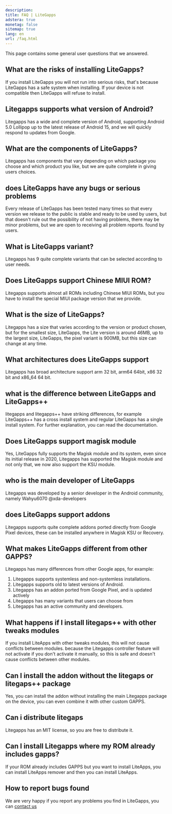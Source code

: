 ```yaml
---
description:
title: FAQ | LiteGapps
adstera: true
monetag: false
sitemap: true
lang: en
url: /faq.html
---
```




This page contains some general user questions that we answered.


## What are the risks of installing LiteGapps?

If you install LiteGapps you will not run into serious risks, that's because LiteGapps has a safe system when installing. If your device is not compatible then LiteGapps will refuse to install.

## Litegapps supports what version of Android?

Litegapps has a wide and complete version of Android, supporting Android 5.0 Lollipop up to the latest release of Android 15, and we will quickly respond to updates from Google.

## What are the components of LiteGapps?

Litegapps has components that vary depending on which package you choose and which product you like, but we are quite complete in giving users choices.

## does LiteGapps have any bugs or serious problems

Every release of LiteGapps has been tested many times so that every version we release to the public is stable and ready to be used by users, but that doesn't rule out the possibility of not having problems, there may be minor problems, but we are open to receiving all problem reports.  found by users.

## What is LiteGapps variant?

Litegapps has 9 quite complete variants that can be selected according to user needs.

## Does LiteGapps support Chinese MIUI ROM?

Litegapps supports almost all ROMs including Chinese MIUI ROMs, but you have to install the special MIUI package version that we provide.

## What is the size of LiteGapps?

Litegapps has a size that varies according to the version or product chosen, but for the smallest size, LiteGapps, the Lite version is around 46MB, up to the largest size, LiteGapps, the pixel variant is 900MB, but this size can change at any time.

## What architectures does LiteGapps support

Litegapps has broad architecture support arm 32 bit, arm64 64bit, x86 32 bit and x86_64 64 bit.


## what is the difference between LiteGapps and LiteGapps++

litegapps and litegapps++ have striking differences, for example LiteGapps++ has a cross install system and regular LiteGapps has a single install system. For further explanation, you can read the documentation.

## Does LiteGapps support magisk module

Yes, LiteGapps fully supports the Magisk module and its system, even since its initial release in 2020, Litegapps has supported the Magisk module and not only that, we now also support the KSU module.

## who is the main developer of LiteGapps

Litegapps was developed by a senior developer in the Android community, namely Wahyu6070 @xda-developers

## does LiteGapps support addons

Litegapps supports quite complete addons ported directly from Google Pixel devices, these can be installed anywhere in Magisk KSU or Recovery.

## What makes LiteGapps different from other GAPPS?

Litegapps has many differences from other Google apps, for example:
1. Litegapps supports systemless and non-systemless installations.
2. Litegapps supports old to latest versions of Android.
3. Litegapps has an addon ported from Google Pixel, and is updated actively
4. Litegapps has many variants that users can choose from
5. Litegapps has an active community and developers.

## What happens if I install litegaps++ with other tweaks modules
If you install LiteApps with other tweaks modules, this will not cause conflicts between modules.  because the Litegapps controller feature will not activate if you don't activate it manually, so this is safe and doesn't cause conflicts between other modules.

## Can I install the addon without the litegaps or litegaps++ package
Yes, you can install the addon without installing the main Litegapps package on the device, you can even combine it with other custom GAPPS.

## Can i distribute litegaps
Litegapps has an MIT license, so you are free to distribute it.

## Can I install Litegapps where my ROM already includes gapps?
If your ROM already includes GAPPS but you want to install LiteApps, you can install LiteApps remover and then you can install LiteApps.



## How to report bugs found
We are very happy if you report any problems you find in LiteGapps, you can [contact us](/contact.html)
  